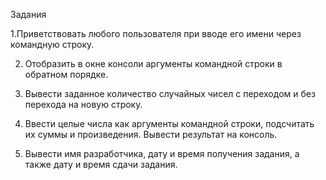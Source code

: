 Задания

1.Приветствовать любого пользователя при вводе его имени через командную строку.

2. Отобразить в окне консоли аргументы командной строки в обратном порядке.

3. Вывести заданное количество случайных чисел с переходом и без перехода
на новую строку.

4. Ввести целые числа как аргументы командной строки, подсчитать их суммы и произведения. Вывести результат на консоль.

5. Вывести имя разработчика, дату и время получения задания, а также
дату и время сдачи задания.
